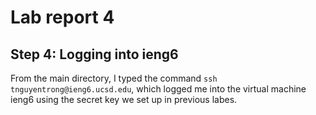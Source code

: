 # Lab report 4

## Step 4: Logging into ieng6

From the main directory, I typed the command `ssh tnguyentrong@ieng6.ucsd.edu`, which logged me into the virtual machine ieng6 using the secret key we set up in previous labes.
